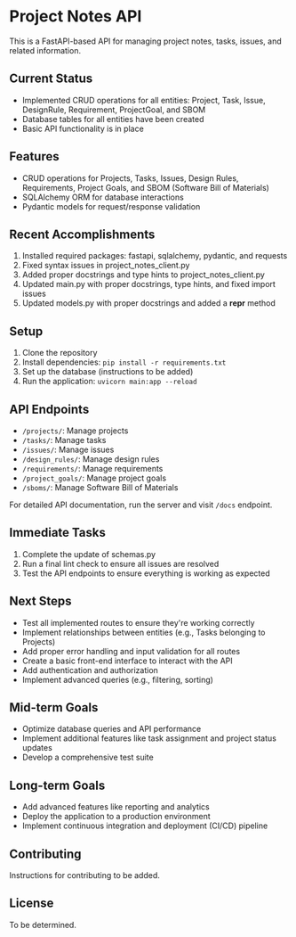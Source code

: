 # Project Notes API

This is a FastAPI-based API for managing project notes, tasks, issues, and related information.

## Current Status

- Implemented CRUD operations for all entities: Project, Task, Issue, DesignRule, Requirement, ProjectGoal, and SBOM
- Database tables for all entities have been created
- Basic API functionality is in place

## Features

- CRUD operations for Projects, Tasks, Issues, Design Rules, Requirements, Project Goals, and SBOM (Software Bill of Materials)
- SQLAlchemy ORM for database interactions
- Pydantic models for request/response validation

## Recent Accomplishments

1. Installed required packages: fastapi, sqlalchemy, pydantic, and requests
2. Fixed syntax issues in project_notes_client.py
3. Added proper docstrings and type hints to project_notes_client.py
4. Updated main.py with proper docstrings, type hints, and fixed import issues
5. Updated models.py with proper docstrings and added a __repr__ method

## Setup

1. Clone the repository
2. Install dependencies: `pip install -r requirements.txt`
3. Set up the database (instructions to be added)
4. Run the application: `uvicorn main:app --reload`

## API Endpoints

- `/projects/`: Manage projects
- `/tasks/`: Manage tasks
- `/issues/`: Manage issues
- `/design_rules/`: Manage design rules
- `/requirements/`: Manage requirements
- `/project_goals/`: Manage project goals
- `/sboms/`: Manage Software Bill of Materials

For detailed API documentation, run the server and visit `/docs` endpoint.

## Immediate Tasks

1. Complete the update of schemas.py
2. Run a final lint check to ensure all issues are resolved
3. Test the API endpoints to ensure everything is working as expected

## Next Steps

- Test all implemented routes to ensure they're working correctly
- Implement relationships between entities (e.g., Tasks belonging to Projects)
- Add proper error handling and input validation for all routes
- Create a basic front-end interface to interact with the API
- Add authentication and authorization
- Implement advanced queries (e.g., filtering, sorting)

## Mid-term Goals

- Optimize database queries and API performance
- Implement additional features like task assignment and project status updates
- Develop a comprehensive test suite

## Long-term Goals

- Add advanced features like reporting and analytics
- Deploy the application to a production environment
- Implement continuous integration and deployment (CI/CD) pipeline

## Contributing

Instructions for contributing to be added.

## License

To be determined.
